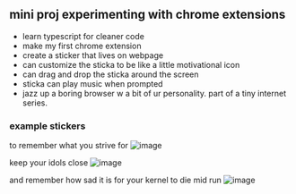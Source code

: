 ## mini proj experimenting with chrome extensions
- learn typescript for cleaner code
- make my first chrome extension
-   create a sticker that lives on webpage
-   can customize the sticka to be like a little motivational icon
-   can drag and drop the sticka around the screen 
-   sticka can play music when prompted
- jazz up a boring browser w a bit of ur personality. part of a tiny internet series.

### example stickers

to remember what you strive for 
![image](https://user-images.githubusercontent.com/29685826/214795068-e2190de5-8b5b-4758-a625-472784417b08.png)

keep your idols close
![image](https://user-images.githubusercontent.com/29685826/214795604-87a7741f-92f9-4e67-a253-acd720e3d62c.png)

and remember how sad it is for your kernel to die mid run
![image](https://user-images.githubusercontent.com/29685826/214795720-64d036c6-4bf1-4410-b110-586aa033eb4f.png)
